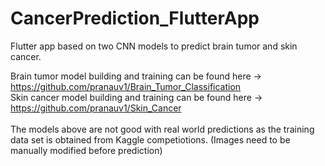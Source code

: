 # CancerPrediction_FlutterApp
Flutter app based on two CNN models to predict brain tumor and skin cancer.

Brain tumor model building and training can be found here -> https://github.com/pranauv1/Brain_Tumor_Classification
<br>Skin cancer model building and training can be found here -> https://github.com/pranauv1/Skin_Cancer
<br><br>
The models above are not good with real world predictions as the training data set is obtained from Kaggle competiotions. (Images need to be manually modified before prediction)
